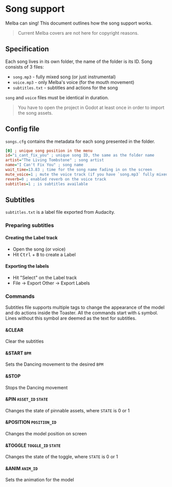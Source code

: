 # Song support

Melba can sing! This document outlines how the song support works.

> Current Melba covers are not here for copyright reasons.

## Specification

Each song lives in its own folder, the name of the folder is its ID. Song consists of 3 files:

- `song.mp3` - fully mixed song (or just instrumental)
- `voice.mp3` - only Melba's voice (for the mouth movement)
- `subtitles.txt` - subtitles and actions for the song

`song` and `voice` files must be identical in duration.

> You have to open the project in Godot at least once in order to import the song assets.

## Config file

`songs.cfg` contains the metadata for each song presented in the folder.

```ini
[0] ; unique song position in the menu
id="i_cant_fix_you" ; unique song ID, the same as the folder name
artist="The Living Tombstone" ; song artist
name="I Can't Fix You" ; song name
wait_time=13.83 ; time for the song name fading in on the screen
mute_voice=1 ; mute the voice track (if you have `song.mp3` fully mixed)
reverb=0 ; enabled reverb on the voice track
subtitles=1 ; is subtitles available
```

## Subtitles

`subtitles.txt` is a label file exported from Audacity.

### Preparing subtitles

#### Creating the Label track

- Open the song (or voice)
- Hit <kbd>Ctrl</kbd> + <kbd>B</kbd> to create a Label

#### Exporting the labels

- Hit "Select" on the Label track
- File -> Export Other -> Export Labels

### Commands

Subtitles file supports multiple tags to change the appearance of the model and do actions inside the Toaster. All the commands start with `&` symbol. Lines without this symbol are deemed as the text for subtitles.

#### &CLEAR

Clear the subtitles

#### &START `BPM`

Sets the Dancing movement to the desired `BPM`

#### &STOP

Stops the Dancing movement

#### &PIN `ASSET_ID` `STATE`

Changes the state of pinnable assets, where `STATE` is 0 or 1

#### &POSITION `POSITION_ID`

Changes the model position on screen

#### &TOGGLE `TOGGLE_ID` `STATE`

Changes the state of the toggle, where `STATE` is 0 or 1

#### &ANIM `ANIM_ID`

Sets the animation for the model
